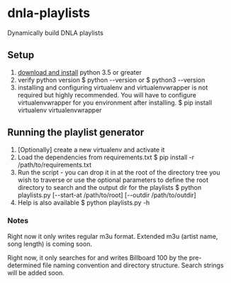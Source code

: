 # dnla-playlists
Dynamically build DNLA playlists

## Setup
1. [download and install](https://www.python.org/downloads/) python 3.5 or greater
2. verify python version
        $ python --version
   or
        $ python3 --version
3. installing and configuring virtualenv and virtualenvwrapper is not required but highly recommended. You will have to configure virtualenvwrapper for you environment after installing.
        $ pip install virtualenv virtualenvwrapper

## Running the playlist generator
1. [Optionally] create a new virtualenv and activate it
2. Load the dependencies from requirements.txt
        $ pip install -r /path/to/requirements.txt
3. Run the script - you can drop it in at the root of the directory tree you wish to traverse or use the optional parameters to define the root directory to search and the output dir for the playlists
        $ python playlists.py [--start-at /path/to/root] [--outdir /path/to/outdir]
4. Help is also available
        $ python playlists.py -h


### Notes
Right now it only writes regular m3u format. Extended m3u (artist name, song length) is coming soon.

Right now, it only searches for and writes Billboard 100 by the pre-determined file naming convention and directory structure. Search strings will be added soon.
